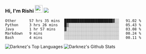### Hi, I'm Rishi <img src="https://media.giphy.com/media/hvRJCLFzcasrR4ia7z/giphy.gif" width="25px" />  <img src="https://img.shields.io/badge/Data Scienctist-Python-blue?style=flat-square" />
<!--START_SECTION:waka-->
```text
Other      57 hrs 35 mins  ██████████████████████▓░░   91.02 % 
Python     3 hrs 26 mins   █▒░░░░░░░░░░░░░░░░░░░░░░░   05.43 % 
Java       1 hr 57 mins    ▓░░░░░░░░░░░░░░░░░░░░░░░░   03.08 % 
Markdown   9 mins          ░░░░░░░░░░░░░░░░░░░░░░░░░   00.24 % 
Bash       4 mins          ░░░░░░░░░░░░░░░░░░░░░░░░░   00.11 % 
```
<!--END_SECTION:waka-->
<p>
<img alt="Darknez's Top Languages" src="https://github-readme-stats.vercel.app/api/top-langs/?username=Darknez07&langs_count=5&theme=tokyonight" />
<img alt="Darknez's Github Stats" src="https://github-readme-stats.vercel.app/api?username=Darknez07&show_icons=true&count_private=true&theme=dark" />
</p>
